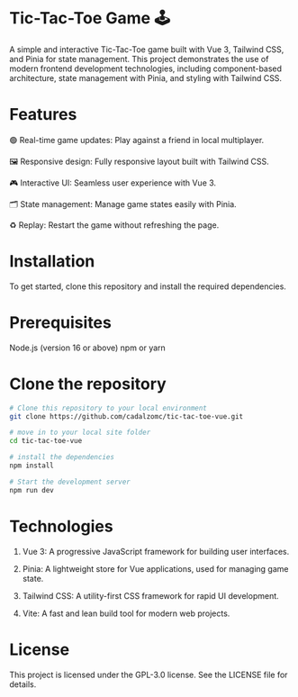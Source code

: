 # Tic-Tac-Toe Game 🕹️

A simple and interactive Tic-Tac-Toe game built with Vue 3, Tailwind CSS, and Pinia for state management. This project demonstrates the use of modern frontend development technologies, including component-based architecture, state management with Pinia, and styling with Tailwind CSS.


# Features

🟢 Real-time game updates: Play against a friend in local multiplayer.

🖼️ Responsive design: Fully responsive layout built with Tailwind CSS.

🎮 Interactive UI: Seamless user experience with Vue 3.

🗂️ State management: Manage game states easily with Pinia.

♻️ Replay: Restart the game without refreshing the page.


# Installation
To get started, clone this repository and install the required dependencies.

# Prerequisites
Node.js (version 16 or above)
npm or yarn

# Clone the repository
```bash
# Clone this repository to your local environment
git clone https://github.com/cadalzomc/tic-tac-toe-vue.git

# move in to your local site folder
cd tic-tac-toe-vue

# install the dependencies
npm install

# Start the development server
npm run dev
```

# Technologies
1. Vue 3: A progressive JavaScript framework for building user interfaces.

2. Pinia: A lightweight store for Vue applications, used for managing game state.

3. Tailwind CSS: A utility-first CSS framework for rapid UI development.

4. Vite: A fast and lean build tool for modern web projects.

# License
This project is licensed under the GPL-3.0 license. See the LICENSE file for details.
